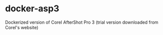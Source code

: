 # docker-asp3
Dockerized version of Corel AfterShot Pro 3 (trial version downloaded from Corel's website)
